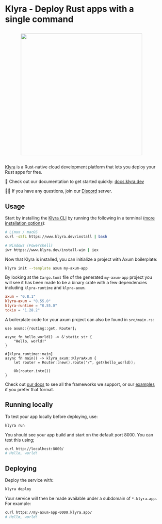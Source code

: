 # Klyra - Deploy Rust apps with a single command

<div style="display: flex; margin-top: 30px; margin-bottom: 30px;">
<img src="https://raw.githubusercontent.com/klyra-hq/klyra/main/assets/logo-rectangle-transparent.png" width="400px" style="margin-left: auto; margin-right: auto;"/>
</div>

[Klyra](https://www.klyra.dev/) is a Rust-native cloud development platform that lets you deploy your Rust apps for free.

📖 Check out our documentation to get started quickly: [docs.klyra.dev](https://docs.klyra.dev)

🙋‍♂️ If you have any questions, join our [Discord](https://discord.gg/klyra) server.

## Usage

Start by installing the [Klyra CLI](https://crates.io/crates/cargo-klyra) by running the following in a terminal ([more installation options](https://docs.klyra.dev/getting-started/installation)):

```bash
# Linux / macOS
curl -sSfL https://www.klyra.dev/install | bash

# Windows (Powershell)
iwr https://www.klyra.dev/install-win | iex
```

Now that Klyra is installed, you can initialize a project with Axum boilerplate:

```bash
klyra init --template axum my-axum-app
```

By looking at the `Cargo.toml` file of the generated `my-axum-app` project you will see it has been made to
be a binary crate with a few dependencies including `klyra-runtime` and `klyra-axum`.

```toml
axum = "0.8.1"
klyra-axum = "0.55.0"
klyra-runtime = "0.55.0"
tokio = "1.28.2"
```

A boilerplate code for your axum project can also be found in `src/main.rs`:

```rust,no_run
use axum::{routing::get, Router};

async fn hello_world() -> &'static str {
    "Hello, world!"
}

#[klyra_runtime::main]
async fn main() -> klyra_axum::KlyraAxum {
    let router = Router::new().route("/", get(hello_world));

    Ok(router.into())
}
```

Check out [our docs](https://docs.klyra.dev) to see all the frameworks we support, or
our [examples](https://github.com/klyra-hq/klyra-examples) if you prefer that format.

## Running locally

To test your app locally before deploying, use:

```bash
klyra run
```

You should see your app build and start on the default port 8000. You can test this using;

```bash
curl http://localhost:8000/
# Hello, world!
```

## Deploying

Deploy the service with:

```bash
klyra deploy
```

Your service will then be made available under a subdomain of `*.klyra.app`. For example:

```bash
curl https://my-axum-app-0000.klyra.app/
# Hello, world!
```
